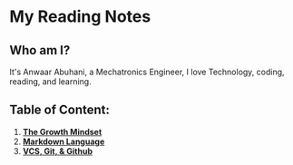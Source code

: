 # My Reading Notes

## Who am I?
It's Anwaar Abuhani, a Mechatronics Engineer, I love Technology, coding, reading, and learning.

## Table of Content:
1. **[The Growth Mindset](https://ahanwaar.github.io/reading-notes/growth-mindset.md)**
2. **[Markdown Language ](https://ahanwaar.github.io/reading-notes/read01.md)**
3. **[VCS, Git, & Github ](https://ahanwaar.github.io/reading-notes/read02.md)**